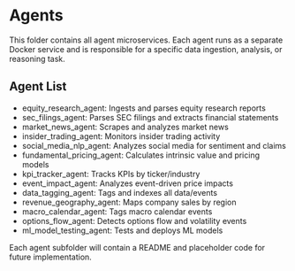 # Agents

This folder contains all agent microservices. Each agent runs as a separate Docker service and is responsible for a specific data ingestion, analysis, or reasoning task.

## Agent List
- equity_research_agent: Ingests and parses equity research reports
- sec_filings_agent: Parses SEC filings and extracts financial statements
- market_news_agent: Scrapes and analyzes market news
- insider_trading_agent: Monitors insider trading activity
- social_media_nlp_agent: Analyzes social media for sentiment and claims
- fundamental_pricing_agent: Calculates intrinsic value and pricing models
- kpi_tracker_agent: Tracks KPIs by ticker/industry
- event_impact_agent: Analyzes event-driven price impacts
- data_tagging_agent: Tags and indexes all data/events
- revenue_geography_agent: Maps company sales by region
- macro_calendar_agent: Tags macro calendar events
- options_flow_agent: Detects options flow and volatility events
- ml_model_testing_agent: Tests and deploys ML models

Each agent subfolder will contain a README and placeholder code for future implementation. 